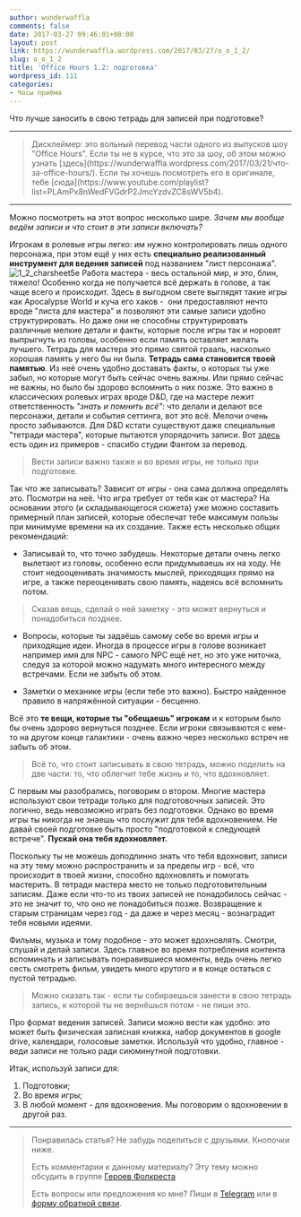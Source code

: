 ```yaml
---
author: wunderwaffla
comments: false
date: 2017-03-27 09:46:01+00:00
layout: post
link: https://wunderwaffla.wordpress.com/2017/03/27/o_o_1_2/
slug: o_o_1_2
title: 'Office Hours 1.2: подготовка'
wordpress_id: 111
categories:
- Часы приёма
---
```


Что лучше заносить в свою тетрадь для записей при подготовке?

<!-- more -->



* * *





<blockquote>Дисклеймер: это вольный перевод части одного из выпусков шоу "Office Hours". Если ты не в курсе, что это за шоу, об этом можно узнать [здесь](https://wunderwaffla.wordpress.com/2017/03/21/что-за-office-hours/). Если ты хочешь посмотреть его в оригинале, тебе [сюда](https://www.youtube.com/playlist?list=PLAmPx8nWedFVGdrP2JmcYzdvZC8sWV5b4).</blockquote>





* * *



Можно посмотреть на этот вопрос несколько шире. _Зачем мы вообще ведём записи и что стоит в эти записи включать?_

Игрокам в ролевые игры легко: им нужно контролировать лишь одного персонажа, при этом ещё у них есть **специально реализованный инструмент для ведения записей** под названием "лист персонажа".
![1_2_charsheet5e](https://wunderwaffla.files.wordpress.com/2017/03/1_2_charsheet5e.png)
Работа мастера - весь остальной мир, и это, блин, тяжело! Особенно когда не получается всё держать в голове, а так чаще всего и происходит. Здесь в выгодном свете выглядят такие игры как Apocalypse World и куча его хаков -  они предоставляют нечто вроде "листа для мастера" и позволяют эти самые записи удобно структурировать. Но даже они не способны структурировать различные мелкие детали и факты, которые после игры так и норовят выпрыгнуть из головы, особенно если память оставляет желать лучшего.
Тетрадь для мастера это прямо святой грааль, насколько хорошая память у него бы ни была. **Тетрадь сама становится твоей памятью**. Из неё очень удобно доставать факты, о которых ты уже забыл, но которые могут быть сейчас очень важны. Или прямо сейчас не важны, но было бы здорово вспомнить о них позже. Это важно в классических ролевых играх вроде D&D, где на мастере лежит ответственность _"знать и помнить всё"_: что делали и делают все персонажи, детали и события сеттинга, вот это всё. Мелочи очень просто забываются. Для D&D кстати существуют даже специальные "тетради мастера", которые пытаются упорядочить записи. Вот [здесь](http://phantom-studio.ru/books/tools/tetrad/dm_campaign_record.rar) есть один из примеров - спасибо студии Фантом за перевод.



<blockquote>
  Вести записи важно также и во время игры, не только при подготовке.
</blockquote>



Так что же записывать? Зависит от игры - она сама должна определять это. Посмотри на неё. Что игра требует от тебя как от мастера? На основании этого (и складывающегося сюжета) уже можно составить примерный план записей, которые обеспечат тебе максимум пользы при минимуме времени на их создание.
Также есть несколько общих рекомендаций:





  * Записывай то, что точно забудешь. Некоторые детали очень легко вылетают из головы, особенно если придумываешь их на ходу. Не стоит недооценивать значимость мыслей, приходящих прямо на игре, а также переоценивать свою память, надеясь всё вспомнить потом.





<blockquote>
  Сказав вещь, сделай о ней заметку - это может вернуться и понадобиться позднее.
</blockquote>







  * Вопросы, которые ты задаёшь самому себе во время игры и приходящие идеи. Иногда в процессе игры в голове возникает например имя для NPC - самого NPC ещё нет, но это уже ниточка, следуя за которой можно надумать много интересного между встречами. Если не забыть об этом.


  * Заметки о механике игры (если тебе это важно). Быстро найденное правило в напряжённой ситуации - бесценно.



Всё это **те вещи, которые ты "обещаешь" игрокам** и к которым было бы очень здорово вернуться позднее. Если игроки связываются с кем-то на другом конце галактики - очень важно через несколько встреч не забыть об этом.



<blockquote>
  Всё то, что стоит записывать в свою тетрадь, можно поделить на две части: то, что облегчит тебе жизнь и то, что вдохновляет.
</blockquote>



С первым мы разобрались, поговорим о втором.
Многие мастера используют свои тетради только для подготовочных записей. Это логично, ведь невозможно играть без подготовки. Однако во время игры ты никогда не знаешь что послужит для тебя вдохновением. Не давай своей подготовке быть просто "подготовкой к следующей встрече". **Пускай она тебя вдохновляет.**

Поскольку ты не можешь доподлинно знать что тебя вдохновит, записи на эту тему можно распространить и за пределы игр - всё, что происходит в твоей жизни, способно вдохновлять и помогать мастерить. В тетради мастера место не только подготовительным записям. Даже если что-то из твоих записей не понадобилось сейчас - это не значит то, что оно не понадобиться позже. Возвращение к старым страницам через год - да даже и через месяц - вознаградит тебя новыми идеями.

Фильмы, музыка и тому подобное - это может вдохновлять. Смотри, слушай и делай записи. Здесь главное во время потребления контента вспоминать и записывать понравившиеся моменты, ведь очень легко сесть смотреть фильм, увидеть много крутого и в конце остаться с пустой тетрадью.



<blockquote>
  Можно сказать так - если ты собираешься занести в свою тетрадь запись, к которой ты не вернёшься потом - не пиши это.
</blockquote>



Про формат ведения записей. Записи можно вести как удобно: это может быть физическая записная книжка, набор документов в google drive, календари, голосовые заметки. Используй что удобно, главное - веди записи не только ради сиюминутной подготовки.

Итак, используй записи для:
1. Подготовки;
2. Во время игры;
3. В любой момент - для вдохновения. Мы поговорим о вдохновении в другой раз.



* * *





<blockquote>Понравилась статья? Не забудь поделиться с друзьями. Кнопочки ниже.

Есть комментарии к данному материалу? Эту тему можно обсудить в группе [Героев Фолкреста](https://vk.com/heroesoffallcrest)

Есть вопросы или предложения ко мне? Пиши в [Telegram](https://t.me/wunderwaffla) или в [форму обратной связи](https://wunderwaffla.wordpress.com/contact/).</blockquote>
